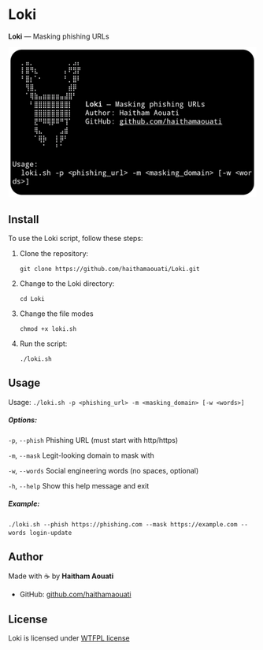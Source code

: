 # Loki
**Loki** — Masking phishing URLs

![preview](preview.png)

## Install

To use the Loki script, follow these steps:

1. Clone the repository:

    ```
    git clone https://github.com/haithamaouati/Loki.git
    ```

2. Change to the Loki directory:

    ```
    cd Loki
    ```
    
3. Change the file modes
    ```
    chmod +x loki.sh
    ```
    
5. Run the script:

    ```
    ./loki.sh
    ```

## Usage
Usage: `./loki.sh -p <phishing_url> -m <masking_domain> [-w <words>]`

##### Options:

`-p`, `--phish`     Phishing URL (must start with http/https)

`-m`, `--mask`      Legit-looking domain to mask with

`-w`, `--words`     Social engineering words (no spaces, optional)

`-h`, `--help`      Show this help message and exit

##### Example:
`./loki.sh --phish https://phishing.com --mask https://example.com --words login-update
`

## Author

Made with :coffee: by **Haitham Aouati**
  - GitHub: [github.com/haithamaouati](https://github.com/haithamaouati)

## License

Loki is licensed under [WTFPL license](LICENSE)

